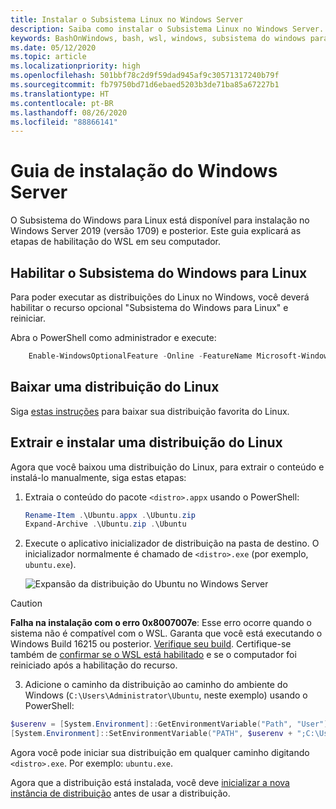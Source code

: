 ```yaml
---
title: Instalar o Subsistema Linux no Windows Server
description: Saiba como instalar o Subsistema Linux no Windows Server. O WSL está disponível para instalação no Windows Server 2019 (versão 1709) e posterior.
keywords: BashOnWindows, bash, wsl, windows, subsistema do windows para linux, windowssubsystem, ubuntu, windows server
ms.date: 05/12/2020
ms.topic: article
ms.localizationpriority: high
ms.openlocfilehash: 501bbf78c2d9f59dad945af9c30571317240b79f
ms.sourcegitcommit: fb79750bd71d6ebaed5203b3de71ba85a67227b1
ms.translationtype: HT
ms.contentlocale: pt-BR
ms.lasthandoff: 08/26/2020
ms.locfileid: "88866141"
---
```

# <a name="windows-server-installation-guide"></a>Guia de instalação do Windows Server

O Subsistema do Windows para Linux está disponível para instalação no Windows Server 2019 (versão 1709) e posterior. Este guia explicará as etapas de habilitação do WSL em seu computador.

## <a name="enable-the-windows-subsystem-for-linux"></a>Habilitar o Subsistema do Windows para Linux

Para poder executar as distribuições do Linux no Windows, você deverá habilitar o recurso opcional "Subsistema do Windows para Linux" e reiniciar.

Abra o PowerShell como administrador e execute:

```powershell
    Enable-WindowsOptionalFeature -Online -FeatureName Microsoft-Windows-Subsystem-Linux

```

## <a name="download-a-linux-distribution"></a>Baixar uma distribuição do Linux

Siga [estas instruções](install-manual.md) para baixar sua distribuição favorita do Linux.

## <a name="extract-and-install-a-linux-distribution"></a>Extrair e instalar uma distribuição do Linux

Agora que você baixou uma distribuição do Linux, para extrair o conteúdo e instalá-lo manualmente, siga estas etapas:

1. Extraia o conteúdo do pacote `<distro>.appx` usando o PowerShell:

    ```powershell
    Rename-Item .\Ubuntu.appx .\Ubuntu.zip
    Expand-Archive .\Ubuntu.zip .\Ubuntu
    ```

2. Execute o aplicativo inicializador de distribuição na pasta de destino. O inicializador normalmente é chamado de `<distro>.exe` (por exemplo, `ubuntu.exe`).

    ![Expansão da distribuição do Ubuntu no Windows Server](media/server-appx-expand.png)

> [!CAUTION]
> **Falha na instalação com o erro 0x8007007e**: Esse erro ocorre quando o sistema não é compatível com o WSL. Garanta que você está executando o Windows Build 16215 ou posterior. [Verifique seu build](troubleshooting.md#check-your-build-number). Certifique-se também de [confirmar se o WSL está habilitado](troubleshooting.md#confirm-wsl-is-enabled) e se o computador foi reiniciado após a habilitação do recurso.  

3. Adicione o caminho da distribuição ao caminho do ambiente do Windows (`C:\Users\Administrator\Ubuntu`, neste exemplo) usando o PowerShell:

```powershell
$userenv = [System.Environment]::GetEnvironmentVariable("Path", "User")
[System.Environment]::SetEnvironmentVariable("PATH", $userenv + ";C:\Users\Administrator\Ubuntu", "User")
```

Agora você pode iniciar sua distribuição em qualquer caminho digitando `<distro>.exe`. Por exemplo: `ubuntu.exe`.

Agora que a distribuição está instalada, você deve [inicializar a nova instância de distribuição](initialize-distro.md) antes de usar a distribuição.

